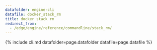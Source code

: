 ```yaml
---
datafolder: engine-cli
datafile: docker_stack_rm
title: docker stack rm
redirect_from:
  - /edge/engine/reference/commandline/stack_rm/
---
```


<!--
Sorry, but the contents of this page are automatically generated from
Docker's source code. If you want to suggest a change to the text that appears
here, you'll need to find the string by searching this repo:

https://github.com/docker/cli
-->

{% include cli.md datafolder=page.datafolder datafile=page.datafile %}
